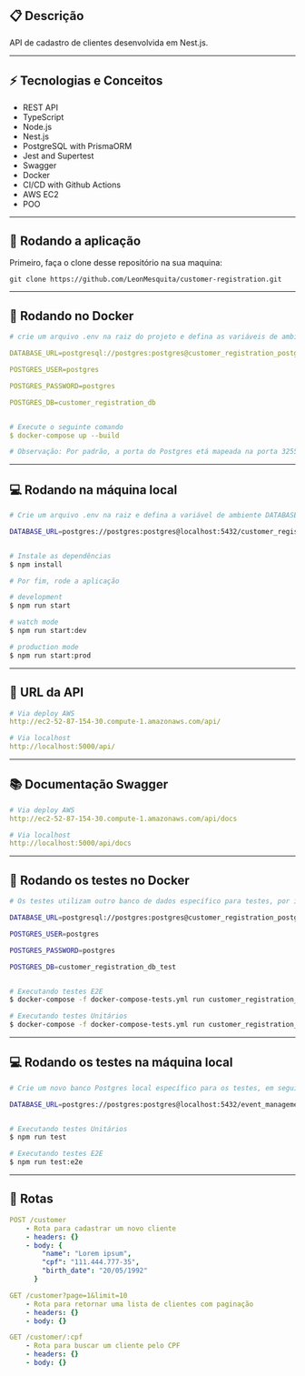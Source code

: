 
##  :clipboard: Descrição

API de cadastro de clientes desenvolvida em Nest.js.

***

## :zap: Tecnologias e Conceitos

- REST API
- TypeScript
- Node.js
- Nest.js
- PostgreSQL with PrismaORM
- Jest and Supertest
- Swagger
- Docker
- CI/CD with Github Actions
- AWS EC2
- POO

***

## 🏁 Rodando a aplicação

Primeiro, faça o clone desse repositório na sua maquina:

```
git clone https://github.com/LeonMesquita/customer-registration.git
```
***

## 🐳 Rodando no Docker
```yml
# crie um arquivo .env na raiz do projeto e defina as variáveis de ambiente necessárias para a imagem do Postgres. Exemplo:

DATABASE_URL=postgresql://postgres:postgres@customer_registration_postgres:5432/customer_registration_db

POSTGRES_USER=postgres 

POSTGRES_PASSWORD=postgres

POSTGRES_DB=customer_registration_db


# Execute o seguinte comando
$ docker-compose up --build

# Observação: Por padrão, a porta do Postgres etá mapeada na porta 3255 e a do Node na porta 80, você pode mudar para as portas que achar melhor.
```

***

## 💻 Rodando na máquina local
```bash
# Crie um arquivo .env na raiz e defina a variável de ambiente DATABASE_URL que recebe a url do seu banco Postgres local. Exemplo:

DATABASE_URL=postgres://postgres:postgres@localhost:5432/customer_registration_db


# Instale as dependências
$ npm install

# Por fim, rode a aplicação

# development
$ npm run start

# watch mode
$ npm run start:dev

# production mode
$ npm run start:prod
```

***

## 🔗 URL da API
```yml
# Via deploy AWS
http://ec2-52-87-154-30.compute-1.amazonaws.com/api/

# Via localhost
http://localhost:5000/api/
```

***


## 📚 Documentação Swagger
```yml
# Via deploy AWS
http://ec2-52-87-154-30.compute-1.amazonaws.com/api/docs

# Via localhost
http://localhost:5000/api/docs
```

***


## 🐳 Rodando os testes no Docker
```bash
# Os testes utilizam outro banco de dados específico para testes, por isso certifique-se de criar um arquivo .env.test e definir as variáveis de ambiente do banco de testes. Exemplo:

DATABASE_URL=postgresql://postgres:postgres@customer_registration_postgres:5432/customer_registration_db_test

POSTGRES_USER=postgres 

POSTGRES_PASSWORD=postgres

POSTGRES_DB=customer_registration_db_test


# Executando testes E2E
$ docker-compose -f docker-compose-tests.yml run customer_registration_app npm run test:e2e

# Executando testes Unitários
$ docker-compose -f docker-compose-tests.yml run customer_registration_app npm run test
```


***


## 💻 Rodando os testes na máquina local

```bash
# Crie um novo banco Postgres local específico para os testes, em seguida crie o arquivo .env.test na raiz do projeto e defina a variável de ambiente DATABASE_URL com a url do seu banco de testes:

DATABASE_URL=postgres://postgres:postgres@localhost:5432/event_management_db_test


# Executando testes Unitários
$ npm run test

# Executando testes E2E
$ npm run test:e2e
```

***

## :rocket: Rotas

```yml
POST /customer
    - Rota para cadastrar um novo cliente
    - headers: {}
    - body: {
        "name": "Lorem ipsum",
        "cpf": "111.444.777-35",
        "birth_date": "20/05/1992"
      }
```
```yml
GET /customer?page=1&limit=10
    - Rota para retornar uma lista de clientes com paginação
    - headers: {}
    - body: {}
```

```yml
GET /customer/:cpf
    - Rota para buscar um cliente pelo CPF
    - headers: {}
    - body: {}
```
